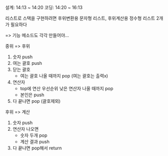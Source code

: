 설계: 14:13 ~ 14:20
코딩: 14:20 ~ 16:13

리스트로 스택을 구현하려면
후위변환용 문자형 리스트,
후위계산용 정수형 리스트 2개가 필요하다

=> 기능 메소드도 각각 만들어야...

중위 => 후위
1. 숫자 push
2. 여는 괄호 push
3. 닫는 괄호
    - 여는 괄호 나올 때까지 pop (여는 괄호는 출력x)
4. 연산자
    - top에 연산 우선순위 낮은 연산자 나올 때까지 pop
    - 본인은 push
5. 다 끝나면 pop (괄호제외)

후위 => 계산
1. 숫자 push
2. 연산자 나오면
    - 숫자 두개 pop
    - 계산 결과 push
3. 다 끝나면 pop해서 return